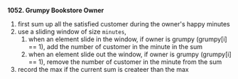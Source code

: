 **1052. Grumpy Bookstore Owner**
1. first sum up all the satisfied customer during the owner's happy minutes
2. use a sliding window of size `minutes`,  
   1. when an element slide in the window, if owner is grumpy (grumpy[i] == 1), add the number of customer in the minute in the sum
   2. when an element slide out the window, if owner is grumpy (grumpy[i] == 1), remove the number of customer in the minute from the sum
3. record the max if the current sum is createer than the max
